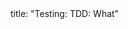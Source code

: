 <frontmatter>
title: "Testing: TDD: What"
</frontmatter>

<include src="navbar.md" boilerplate />

<include src="unit-inPage-asFlat.md" boilerplate />